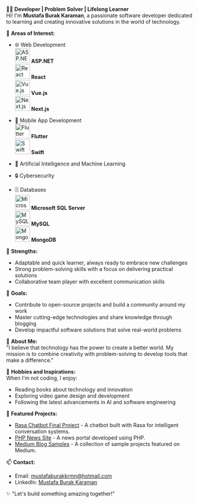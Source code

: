👨‍💻 **Developer | Problem Solver | Lifelong Learner**  
Hi! I'm **Mustafa Burak Karaman**, a passionate software developer dedicated to learning and creating innovative solutions in the world of technology.

🚀 **Areas of Interest:**  
- 🌐 Web Development  
  <img src="https://upload.wikimedia.org/wikipedia/commons/e/ee/.NET_Core_Logo.svg" alt="ASP.NET" width="40"/> **ASP.NET**  
  <img src="https://upload.wikimedia.org/wikipedia/commons/a/a7/React-icon.svg" alt="React" width="40"/> **React**  
  <img src="https://upload.wikimedia.org/wikipedia/commons/9/95/Vue.js_Logo_2.svg" alt="Vue.js" width="40"/> **Vue.js**  
  <img src="https://upload.wikimedia.org/wikipedia/commons/8/8e/Nextjs-logo.svg" alt="Next.js" width="40"/> **Next.js**  

- 📱 Mobile App Development  
  <img src="https://upload.wikimedia.org/wikipedia/commons/1/17/Google-flutter-logo.png" alt="Flutter" width="40"/> **Flutter**  
  <img src="https://upload.wikimedia.org/wikipedia/commons/9/9d/Swift_logo.svg" alt="Swift" width="40"/> **Swift**  

- 🧠 Artificial Intelligence and Machine Learning  

- 🔒 Cybersecurity  

- 🗄️ Databases  
  <img src="https://miro.medium.com/v2/resize:fit:500/1*oA8p_Qdyjq4yCOlZE0_A0g.png" alt="Microsoft SQL Server" width="40"/> **Microsoft SQL Server**  
  <img src="https://upload.wikimedia.org/wikipedia/commons/0/0a/MySQL_textlogo.svg" alt="MySQL" width="40"/> **MySQL**  
  <img src="https://upload.wikimedia.org/wikipedia/commons/9/93/MongoDB_Logo.svg" alt="MongoDB" width="40"/> **MongoDB**

💪 **Strengths:**  
- Adaptable and quick learner, always ready to embrace new challenges  
- Strong problem-solving skills with a focus on delivering practical solutions  
- Collaborative team player with excellent communication skills  

🎯 **Goals:**  
- Contribute to open-source projects and build a community around my work  
- Master cutting-edge technologies and share knowledge through blogging  
- Develop impactful software solutions that solve real-world problems  

🌟 **About Me:**  
"I believe that technology has the power to create a better world. My mission is to combine creativity with problem-solving to develop tools that make a difference."  

🎨 **Hobbies and Inspirations:**  
When I'm not coding, I enjoy:  
- Reading books about technology and innovation  
- Exploring video game design and development  
- Following the latest advancements in AI and software engineering  

📂 **Featured Projects:**  
- [Rasa Chatbot Final Project](https://github.com/GE400-Final-Project/rasa) - A chatbot built with Rasa for intelligent conversation systems.  
- [PHP News Site](https://github.com/mstfbrkbrcn53/PHP-NEWS-SITE) - A news portal developed using PHP.  
- [Medium Blog Samples](https://github.com/mstfbrkbrcn53/medium-blog-samples) - A collection of sample projects featured on Medium.

📫 **Contact:**  
- Email: [mustafaburakkrmn@hotmail.com](mailto:mustafaburakkrmn@hotmail.com)  
- LinkedIn: [Mustafa Burak Karaman](https://www.linkedin.com/in/mustafa-burak-karaman-003a5710b)  

✨ "Let's build something amazing together!"
